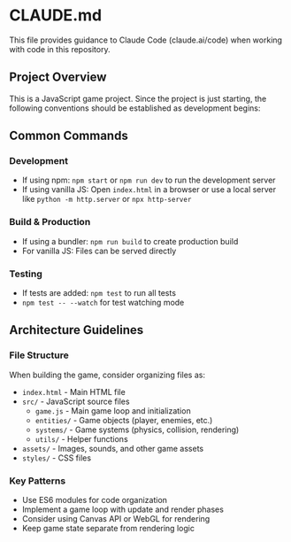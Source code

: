 # CLAUDE.md

This file provides guidance to Claude Code (claude.ai/code) when working with code in this repository.

## Project Overview

This is a JavaScript game project. Since the project is just starting, the following conventions should be established as development begins:

## Common Commands

### Development
- If using npm: `npm start` or `npm run dev` to run the development server
- If using vanilla JS: Open `index.html` in a browser or use a local server like `python -m http.server` or `npx http-server`

### Build & Production
- If using a bundler: `npm run build` to create production build
- For vanilla JS: Files can be served directly

### Testing
- If tests are added: `npm test` to run all tests
- `npm test -- --watch` for test watching mode

## Architecture Guidelines

### File Structure
When building the game, consider organizing files as:
- `index.html` - Main HTML file
- `src/` - JavaScript source files
  - `game.js` - Main game loop and initialization
  - `entities/` - Game objects (player, enemies, etc.)
  - `systems/` - Game systems (physics, collision, rendering)
  - `utils/` - Helper functions
- `assets/` - Images, sounds, and other game assets
- `styles/` - CSS files

### Key Patterns
- Use ES6 modules for code organization
- Implement a game loop with update and render phases
- Consider using Canvas API or WebGL for rendering
- Keep game state separate from rendering logic